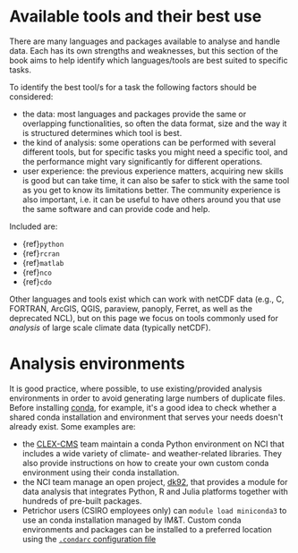 # Available tools and their best use

There are many languages and packages available to analyse and handle data. Each has its own strengths and weaknesses, but this section of the book aims to help identify which languages/tools are best suited to specific tasks.

To identify the best tool/s for a task the following factors should be considered:

- the data: most languages and packages provide the same or overlapping functionalities, so often the data format, size and the way it is structured determines which tool is best.
- the kind of analysis: some operations can be performed with several different tools, but for specific tasks you might need a specific tool, and the performance might vary significantly for different operations.
- user experience: the previous experience matters, acquiring new skills is good but can take time, it can also be safer to stick with the same tool as you get to know its limitations better. The community experience is also important, i.e. it can be useful to have others around you that use the same software and can provide code and help. 

Included are:
- {ref}`python`
- {ref}`rcran`
- {ref}`matlab`
- {ref}`nco`
- {ref}`cdo`

Other languages and tools exist which can work with netCDF data (e.g., C, FORTRAN, ArcGIS, QGIS, paraview, panoply, Ferret, as well as the deprecated NCL), but on this page we focus on tools commonly used for *analysis* of large scale climate data (typically netCDF).

# Analysis environments

It is good practice, where possible, to use existing/provided analysis environments in order to avoid generating large numbers of duplicate files. Before installing [conda](https://docs.conda.io/en/latest/), for example, it's a good idea to check whether a shared conda installation and environment that serves your needs doesn't already exist. Some examples are:
- the [CLEX-CMS](http://climate-cms.wikis.unsw.edu.au/Conda) team maintain a conda Python environment on NCI that includes a wide variety of climate- and weather-related libraries. They also provide instructions on how to create your own custom conda environment using their conda installation.
- the NCI team manage an open project, [dk92](https://opus.nci.org.au/pages/viewpage.action?pageId=134742126), that provides a module for data analysis that integrates Python, R and Julia platforms together with hundreds of pre-built packages.
- Petrichor users (CSIRO employees only) can `module load miniconda3` to use an conda installation managed by IM&T. Custom conda environments and packages can be installed to a preferred location using the [`.condarc` configuration file](https://docs.conda.io/projects/conda/en/latest/user-guide/configuration/use-condarc.html#specify-env-directories)
